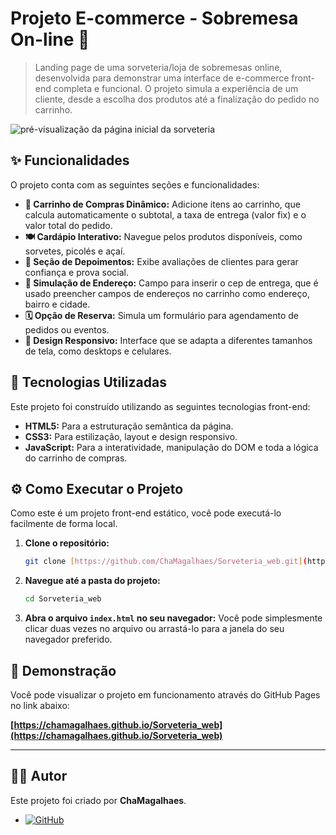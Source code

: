 # Projeto E-commerce - Sobremesa On-line 🍦

> Landing page de uma sorveteria/loja de sobremesas online, desenvolvida para demonstrar uma interface de e-commerce front-end completa e funcional. O projeto simula a experiência de um cliente, desde a escolha dos produtos até a finalização do pedido no carrinho.

![pré-visualização da página inicial da sorveteria](https://github.com/user-attachments/assets/7b7b7d44-c94c-4536-8d90-bf9d0d4a22d7)

## ✨ Funcionalidades

O projeto conta com as seguintes seções e funcionalidades:

* **🛒 Carrinho de Compras Dinâmico:** Adicione itens ao carrinho, que calcula automaticamente o subtotal, a taxa de entrega (valor fix) e o valor total do pedido.
* **🍽️ Cardápio Interativo:** Navegue pelos produtos disponíveis, como sorvetes, picolés e açaí.
* **💬 Seção de Depoimentos:** Exibe avaliações de clientes para gerar confiança e prova social.
* **🚚 Simulação de Endereço:** Campo para inserir o cep de entrega, que é usado preencher campos de endereços no carrinho como endereço, bairro e cidade.
* **🗓️ Opção de Reserva:** Simula um formulário para agendamento de pedidos ou eventos.
* **📱 Design Responsivo:** Interface que se adapta a diferentes tamanhos de tela, como desktops e celulares.

## 🚀 Tecnologias Utilizadas

Este projeto foi construído utilizando as seguintes tecnologias front-end:

* **HTML5:** Para a estruturação semântica da página.
* **CSS3:** Para estilização, layout e design responsivo.
* **JavaScript:** Para a interatividade, manipulação do DOM e toda a lógica do carrinho de compras.

## ⚙️ Como Executar o Projeto

Como este é um projeto front-end estático, você pode executá-lo facilmente de forma local.

1.  **Clone o repositório:**
    ```bash
    git clone [https://github.com/ChaMagalhaes/Sorveteria_web.git](https://github.com/ChaMagalhaes/Sorveteria_web.git)
    ```

2.  **Navegue até a pasta do projeto:**
    ```bash
    cd Sorveteria_web
    ```

3.  **Abra o arquivo `index.html` no seu navegador:**
    Você pode simplesmente clicar duas vezes no arquivo ou arrastá-lo para a janela do seu navegador preferido.

## 🔗 Demonstração

Você pode visualizar o projeto em funcionamento através do GitHub Pages no link abaixo:

**[https://chamagalhaes.github.io/Sorveteria_web](https://chamagalhaes.github.io/Sorveteria_web)**

---

## 👨‍💻 Autor

Este projeto foi criado por **ChaMagalhaes**.

* [![GitHub](https://img.shields.io/badge/GitHub-181717?style=for-the-badge&logo=github&logoColor=white)](https://github.com/ChaMagalhaes)
